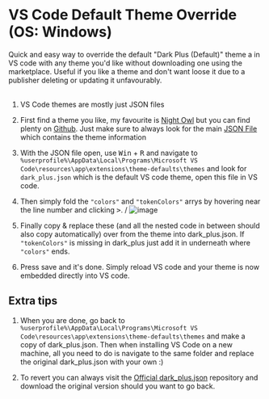 # VS Code Default Theme Override (OS: Windows)
Quick and easy way to override the default "Dark Plus (Default)" theme a in VS code with any theme you'd like without downloading one using the marketplace. Useful if you like a theme and don't want loose it due to a publisher deleting or updating it unfavourably.
<br><br>
1. VS Code themes are mostly just JSON files
2. First find a theme you like, my favourite is [Night Owl](https://github.com/sdras/night-owl-vscode-theme/) but you can find plenty on [Github](https://github.com/topics/vscode-theme). Just make sure to always look for the main [JSON File](https://github.com/sdras/night-owl-vscode-theme/blob/main/themes/Night%20Owl-color-theme-noitalic.json) which contains the theme information
3. With the JSON file open, use <kbd>Win</kbd> + <kbd>R</kbd> and navigate to ```%userprofile%\AppData\Local\Programs\Microsoft VS Code\resources\app\extensions\theme-defaults\themes``` and look for ```dark_plus.json``` which is the default VS code theme, open this file in VS code.
4. Then simply fold the ```"colors"``` and ```"tokenColors"``` arrys by hovering near the line number and clicking <kbd>></kbd>.
/
![image](https://user-images.githubusercontent.com/85340352/205795716-5561c10a-1d86-410e-bfac-d4eae7c2095b.png)

5. Finally copy & replace these (and all the nested code in between should also copy automatically) over from the theme into dark_plus.json. If ```"tokenColors"``` is missing in dark_plus just add it in underneath where ```"colors"``` ends.
6. Press save and it's done. Simply reload VS code and your theme is now embedded directly into VS code.

## Extra tips
1. When you are done, go back to ```%userprofile%\AppData\Local\Programs\Microsoft VS Code\resources\app\extensions\theme-defaults\themes``` and make a copy of dark_plus.json. Then when installing VS Code on a new machine, all you need to do is navigate to the same folder and replace the original dark_plus.json with your own :)

2. To revert you can always visit the [Official dark_plus.json](https://github.com/microsoft/vscode/blob/main/extensions/theme-defaults/themes/dark_plus.json) repository and download the original version should you want to go back.
